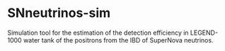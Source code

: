 # SNneutrinos-sim

Simulation tool for the estimation of the detection efficiency in LEGEND-1000 water tank of the positrons from the IBD of SuperNova neutrinos.
